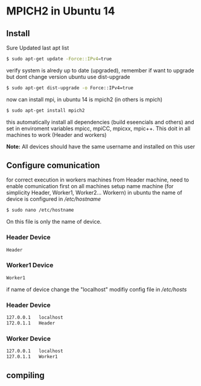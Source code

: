 # MPICH2 in Ubuntu 14
## Install
Sure Updated last apt list
```bash
$ sudo apt-get update -Force::IPv4=true
```
verify system is alredy up to date (upgraded), remember if want to upgrade but dont change version ubuntu use dist-upgrade
```bash
$ sudo apt-get dist-upgrade -o Force::IPv4=true
```

now can install mpi, in ubuntu 14 is mpich2 (in others is mpich)
```bash
$ sudo apt-get install mpich2
```

this automatically install all dependencies (build eseencials and others) and set in enviroment variables mpicc, mpiCC, mpicxx, mpic++. This doit in all machines to work (Header and workers)

**Note:** All devices should have the same username and installed on this user

## Configure comunication
for correct execution in workers machines from Header machine, need to enable comunication first on all machines setup name machine (for simplicity Header, Worker1, Worker2... Workern) in ubuntu the name of device is configured in */etc/hostname*

```bash
$ sudo nano /etc/hostname
```

On this file is only the name of device.
### Header Device
```bash
Header
```
### Worker1 Device
```bash
Worker1
```

if name of device change the "localhost" modifiy config file in */etc/hosts*
### Header Device
```bash
127.0.0.1   localhost
172.0.1.1   Header
```
### Worker Device
```bash
127.0.0.1   localhost
127.0.1.1   Worker1
```

## compiling
